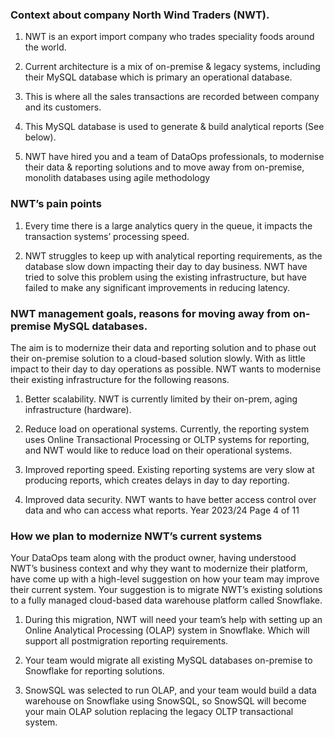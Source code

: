 ### Context about company North Wind Traders (NWT).

1. NWT is an export import company who trades speciality foods around the world.

2. Current architecture is a mix of on-premise & legacy systems, including their MySQL database which is primary an operational database.

3. This is where all the sales transactions are recorded between company and its customers.

4. This MySQL database is used to generate & build analytical reports (See below).

5. NWT have hired you and a team of DataOps professionals, to modernise their data & reporting solutions and to move away from on-premise, monolith databases using agile methodology


### NWT’s pain points
1. Every time there is a large analytics query in the queue, it impacts the transaction systems’ processing speed.

2. NWT struggles to keep up with analytical reporting requirements, as the database slow down impacting their day to day business. NWT have tried to solve this problem using
the existing infrastructure, but have failed to make any significant improvements in reducing latency.


### NWT management goals, reasons for moving away from on-premise MySQL databases.
The aim is to modernize their data and reporting solution and to phase out their on-premise solution to a cloud-based solution slowly. With as little impact to their day to day operations as possible. NWT wants to modernise their existing infrastructure for the following reasons.

1. Better scalability. NWT is currently limited by their on-prem, aging infrastructure (hardware).

2. Reduce load on operational systems. Currently, the reporting system uses Online Transactional Processing or OLTP systems for reporting, and NWT would like to reduce load on their operational systems.

3. Improved reporting speed. Existing reporting systems are very slow at producing reports, which creates delays in day to day reporting.

4. Improved data security. NWT wants to have better access control over data and who can access what reports. Year 2023/24 Page 4 of 11


### How we plan to modernize NWT’s current systems

Your DataOps team along with the product owner, having understood NWT’s business context and why they want to modernize their platform, have come up with a high-level suggestion on how your team may improve their current system. Your suggestion is to migrate NWT’s existing solutions to a fully managed cloud-based data warehouse platform called Snowflake.

1. During this migration, NWT will need your team’s help with setting up an Online Analytical Processing (OLAP) system in Snowflake. Which will support all postmigration reporting requirements.

2. Your team would migrate all existing MySQL databases on-premise to Snowflake for reporting solutions.

3. SnowSQL was selected to run OLAP, and your team would build a data warehouse on Snowflake using SnowSQL, so SnowSQL will become your main OLAP solution replacing the legacy OLTP transactional system.

